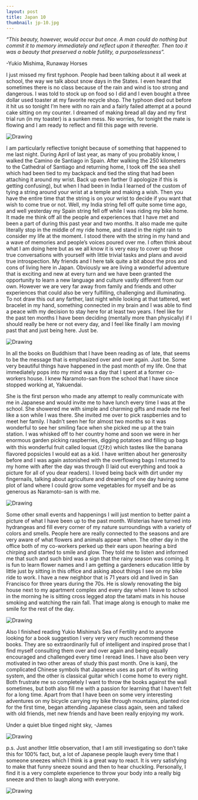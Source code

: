 ```yaml
---
layout: post
title: Japan 10
thumbnail: jp-10.jpg
---
```


*“This beauty, however, would occur but once. A man could do nothing but commit it to memory immediately and reflect upon it thereafter. Then too it was a beauty that preserved a noble futility, a purposelessness”.*

-Yukio Mishima, Runaway Horses

 I just missed my first typhoon. People had been talking about it all week at school, the way we talk about snow days in the States. I even heard that sometimes there is no class because of the rain and wind is too strong and dangerous. I was told to stock up on food so I did and I even bought a three dollar used toaster at my favorite recycle shop. The typhoon died out before it hit us so tonight I’m here with no rain and a fairly failed attempt at a pound cake sitting on my counter. I dreamed of making bread all day and my first trial run (in my toaster) is a sunken mess. No worries, for tonight the mate is flowing and I am ready to reflect and fill this page with reverie.

<div class="post-image-container"><img class="post-image" src="{{ site.url }}/assets/img/posts/jp-j10/jp-j10-4.JPG" alt="Drawing"></div>

 I am particularly reflective tonight because of something that happened to me last night. During April of last year, as many of you probably know, I walked the Camino de Santiago in Spain. After walking the 250 kilometers to the Cathedral of Santiago and returning home, I took off the sea shell which had been tied to my backpack and tied the sting that had been attaching it around my wrist. Back up even farther (I apologize if this is getting confusing), but when I had been in India I learned of the custom of tying a string around your wrist at a temple and making a wish. Then you have the entire time that the string is on your wrist to decide if you want that wish to come true or not. Well, my India string fell off quite some time ago, and well yesterday my Spain string fell off while I was riding my bike home. It made me think off all the people and experiences that I have met and been a part of during this past year and two months. It also made me quite literally stop in the middle of my ride home, and stand in the night rain to consider my life at the moment. I stood there with the string in my hand and a wave of memories and people’s voices poured over me. I often think about what I am doing here but as we all know it is very easy to cover up those true conversations with yourself with little trivial tasks and plans and avoid true introspection. My friends and I here talk quite a bit about the pros and cons of living here in Japan. Obviously we are living a wonderful adventure that is exciting and new at every turn and we have been granted the opportunity to learn a new language and culture vastly different from our own. However we are very far away from family and friends and other experiences that could also be very fulfilling, challenging and illuminating. To not draw this out any farther, last night while looking at that tattered, wet bracelet in my hand, something connected in my brain and I was able to find a peace with my decision to stay here for at least two years. I feel like for the past ten months I have been deciding (mentally more than physically) if I should really be here or not every day, and I feel like finally I am moving past that and just being here. Just be.

<div class="post-image-container"><img class="post-image" src="{{ site.url }}/assets/img/posts/jp-j10/jp-j10-2.JPG" alt="Drawing"></div>

 In all the books on Buddhism that I have been reading as of late, that seems to be the message that is emphasized over and over again. Just be. Some very beautiful things have happened in the past month of my life. One that immediately pops into my mind was a day that I spent at a former co-workers house. I knew Naramoto-san from the school that I have since stopped working at, Yakuendai.

 She is the first person who made any attempt to really communicate with me in Japanese and would invite me to have lunch every time I was at the school. She showered me with simple and charming gifts and made me feel like a son while I was there. She invited me over to pick raspberries and to meet her family. I hadn’t seen her for almost two months so it was wonderful to see her smiling face when she picked me up at the train station. I was whisked off to her country home and soon we were in her enormous garden picking raspberries, digging potatoes and filling up bags with this wonderful fruit called loquat (びわ) which tastes like the banana flavored popsicles I would eat as a kid. I have written about her generosity before and I was again astonished with the overflowing bags I returned to my home with after the day was through (I laid out everything and took a picture for all of you dear readers). I loved being back with dirt under my fingernails, talking about agriculture and dreaming of one day having some plot of land where I could grow some vegetables for myself and be as generous as Naramoto-san is with me.

<div class="post-image-container"><img class="post-image" src="{{ site.url }}/assets/img/posts/jp-j10/jp-j10-6.JPG" alt="Drawing"></div>

  Some other small events and happenings I will just mention to better paint a picture of what I have been up to the past month. Wisterias have turned into hydrangeas and fill every corner of my nature surroundings with a variety of colors and smells. People here are really connected to the seasons and are very aware of what flowers and animals appear when. The other day in the office both of my co-workers perked up their ears upon hearing a bird chirping and started to smile and glow. They told me to listen and informed me that such and such bird was a sign that the rainy season was coming. It is fun to learn flower names and I am getting a gardeners education little by little just by sitting in this office and asking about things I see on my bike ride to work. I have a new neighbor that is 71 years old and lived in San Francisco for three years during the 70s. He is slowly renovating the big house next to my apartment complex and every day when I leave to school in the morning he is sitting cross legged atop the tatami mats in his house smoking and watching the rain fall. That image along is enough to make me smile for the rest of the day.

  <div class="post-image-container"><img class="post-image" src="{{ site.url }}/assets/img/posts/jp-j10/jp-j10-1.JPG" alt="Drawing"></div>

  Also I finished reading Yukio Mishima’s Sea of Fertility and to anyone looking for a book suggestion I very very very much recommend these books. They are so extraordinarily full of intelligent and inspired prose that I find myself consulting them over and over again and being equally encouraged and challenged every time I reread lines. I have also been very motivated in two other areas of study this past month. One is kanji, the complicated Chinese symbols that Japanese uses as part of its writing system, and the other is classical guitar which I come home to every night. Both frustrate me so completely I want to throw the books against the wall sometimes, but both also fill me with a passion for learning that I haven’t felt for a long time. Apart from that I have been on some very interesting adventures on my bicycle carrying my bike through mountains, planted rice for the first time, began attending Japanese class again, seen and talked with old friends, met new friends and have been really enjoying my work.

  Under a quiet blue tinged night sky, -James

  <div class="post-image-container"><img class="post-image" src="{{ site.url }}/assets/img/posts/jp-j10/jp-j10-3.JPG" alt="Drawing"></div>

p.s. Just another little observation, that I am still investigating so don’t take this for 100% fact, but, a lot of Japanese people laugh every time that I someone sneezes which I think is a great way to react. It is very satisfying to make that funny sneeze sound and then to hear chuckling. Personally, I find it is a very complete experience to throw your body into a really big sneeze and then to laugh along with everyone.

<div class="post-image-container"><img class="post-image" src="{{ site.url }}/assets/img/posts/jp-j10/jp-j10-5.JPG" alt="Drawing"></div>
